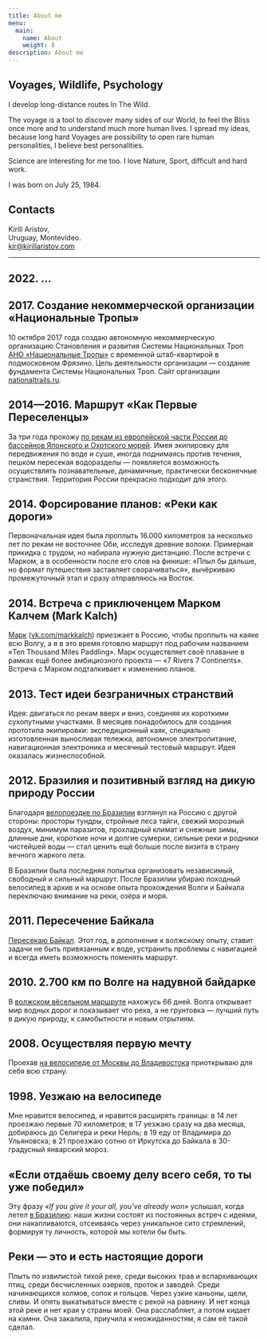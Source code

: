 ```yaml
---
title: About me
menu:
  main:
    name: About
    weight: 8
description: About me
---
```


## Voyages, Wildlife, Psychology
I develop long-distance routes In The Wild.

The voyage is a tool to discover many sides of our World, to feel the Bliss once more and to understand much more human lives. I spread my ideas, because long hard Voyages are possibility to open rare human personalities, I believe best personalities.

Science are interesting for me too. I love Nature, Sport, difficult and hard work.

I was born on July 25, 1984.



## Contacts
Kirill Aristov,<br>
Uruguay, Montevideo.<br>
[kir@kirillaristov.com](mailto:kir@kirillaristov.com)

---

## 2022. ...

## 2017. Создание некоммерческой организации «Национальные Тропы»
10 октября 2017 года создаю автономную некоммерческую организацию Становления и развития Системы Национальных Троп [АНО&nbsp;«Национальные Тропы»](https://nationaltrails.ru) с временной штаб-квартирой в подмосковном Фрязино. Цель деятельности организации — создание фундамента Системы Национальных Троп. Сайт организации [nationaltrails.ru](https://nationaltrails.ru).



## 2014—2016. Маршрут «Как Первые Переселенцы»
За три года прохожу [по рекам из европейской части России до бассейнов Японского и Охотского морей](/en/my-routes/as-the-first-settlers/). Имея экипировку для передвижения по воде и суше, иногда поднимаясь против течения, пешком пересекая водоразделы — появляется возможность осуществлять познавательные, динамичные, практически бесконечные странствия. Территория России прекрасно подходит для этого.



## 2014. Форсирование планов: «Реки как дороги»
Первоначальная идея была проплыть 16.000 километров за несколько лет по рекам не восточнее Оби, исследуя древние волоки. Примерная прикидка с трудом, но набирала нужную дистанцию. После встречи с Марком, а в особенности после его слов на финише: «Плыл бы дальше, но формат путешествия заставляет сворачиваться», вычёркиваю промежуточный этап и сразу отправляюсь на Восток.



## 2014. Встреча с приключенцем Марком Калчем (Mark Kalch)
[Марк](http://markkalch.com) ([vk.com/markkalch](https://vk.com/markkalch)) приезжает в Россию, чтобы проплыть на каяке всю Волгу, а я в это время готовлю маршрут под рабочим названием «Ten Thousand Miles Paddling». Марк осуществляет своё плавание в рамках ещё более амбициозного проекта — «7&nbsp;Rivers 7&nbsp;Continents». Встреча с Марком подталкивает к изменению планов.



## 2013. Тест идеи безграничных странствий
Идея: двигаться по рекам вверх и вниз, соединяя их короткими сухопутными участками. 8 месяцев понадобилось для создания прототипа экипировки: экспедиционный каяк, специально изготовленная выносливая тележка, автономное электропитание, навигационная электроника и месячный тестовый маршрут. Идея оказалась жизнеспособной.



## 2012. Бразилия и позитивный взгляд на дикую природу России
Благодаря [велопоездке по Бразилии](/en/my-routes/brazil-by-bicycle-2012/) взглянул на Россию с другой стороны: просторы тундры, стройные леса тайги, свежий морозный воздух, минимум паразитов, прохладный климат и снежные зимы, длинные дни, короткие ночи и долгие сумерки, сильные реки и родники чистейшей воды — стал ценить ещё больше после визита в страну вечного жаркого лета.

В Бразилии была последняя попытка организовать независимый, свободный и сильный маршрут. После Бразилии убираю походный велосипед в архив и на основе опыта прохождения Волги и Байкала переключаю внимание на реки, озёра и моря.



## 2011. Пересечение Байкала
[Пересекаю Байкал](/en/my-routes/across-baikal-2011/). Этот год, в дополнение к волжскому опыту, ставит задачи не быть привязанным к воде, устранить проблемы с навигацией и всегда иметь возможность поменять маршрут.



## 2010. 2.700 км по Волге на надувной байдарке
В [волжском вёсельном маршруте](/en/my-routes/paddling-2700km-along-the-volga-2010/) нахожусь 66 дней. Волга открывает мир водных дорог и показывает что река, а не грунтовка — лучший путь в дикую природу, к самобытности и новым отрытиям.



## 2008. Осуществляя первую мечту
Проехав [на велосипеде от Москвы до Владивостока](/en/my-routes/transrussia-10300km-by-bicycle-2008/) приоткрываю для себя всю страну.



## 1998. Уезжаю на велосипеде
Мне нравится велосипед, и нравится расширять границы: в 14 лет проезжаю первые 70 километров; в 17 уезжаю сразу на два месяца, добираюсь до Селигера и реки Нерль; в 19 еду от Владимира до Ульяновска; в 21 проезжаю сотню от Иркутска до Байкала в 30-градусный январский мороз.



## «Если отдаёшь своему делу всего себя, то ты уже победил»
Эту фразу *«If you give it your all, you've already won»* услышал, когда летел [в Бразилию](/en/my-routes/brazil-by-bicycle-2012/): наши жизни состоят из постоянных встреч с идеями, они накапливаются, отсеиваясь через уникальное сито стремлений, формируя ту личность, которой мы хотели бы быть.



## Реки — это и есть настоящие дороги
Плыть по извилистой тихой реке, среди высоких трав и вспархивающих птиц, среди бесчисленных озерков, проток и заводей. Среди начинающихся холмов, сопок и гольцов. Через узкие каньоны, щели, сливы. И опять выкатываться вместе с рекой на равнину. И нет конца этой реке и нет края у страны моей. Она расслабляет, а потом кидает на камни. Она закалила, приучила к неожиданностям, я сам её такой сделал.